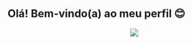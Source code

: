 ## Olá! Bem-vindo(a) ao meu perfil 😊
<div align="center">
  <a href="https://www.linkedin.com/in/victor-gabriel-melo-de-lima-10679b2ab/">
  <img heigth="180em" align="center" src="https://github-readme-stats.vercel.app/api?username=VictorGabrielMelodelima&show_icons=True&theme=tokyonight&include_all_commits=True&count_private=true&locale=pt-pt&rank_icon=github"/>

